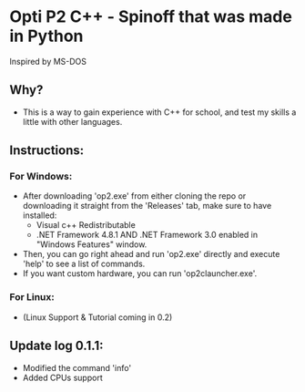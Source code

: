 # Opti P2 C++ - Spinoff that was made in Python
Inspired by MS-DOS

## Why?
* This is a way to gain experience with C++ for school, and test my skills a little with other languages. 

## Instructions:
### For Windows:
* After downloading 'op2.exe' from either cloning the repo or downloading it straight from the 'Releases' tab, make sure to have installed:
    * Visual c++ Redistributable
    * .NET Framework 4.8.1 AND .NET Framework 3.0 enabled in "Windows Features" window.
* Then, you can go right ahead and run 'op2.exe' directly and execute 'help' to see a list of commands.
* If you want custom hardware, you can run 'op2clauncher.exe'.

### For Linux:
* (Linux Support & Tutorial coming in 0.2)

## Update log 0.1.1:
* Modified the command 'info'
* Added CPUs support